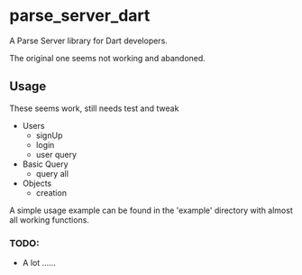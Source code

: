 # parse_server_dart

A Parse Server library for Dart developers.

The original one seems not working and abandoned. 

## Usage
These seems work, still needs test and tweak

- Users
  - signUp
  - login
  - user query
- Basic Query
  - query all
- Objects
  - creation



A simple usage example can be found in the 'example' directory with almost all working functions.



### TODO:

- A lot ......



